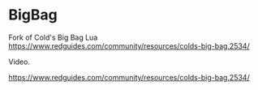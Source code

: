 # BigBag
Fork of Cold's Big Bag Lua
https://www.redguides.com/community/resources/colds-big-bag.2534/

Video.

https://www.redguides.com/community/resources/colds-big-bag.2534/
